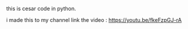 this is cesar code in python.

i made this to my channel 
link the video : https://youtu.be/fkeFzpGJ-rA

